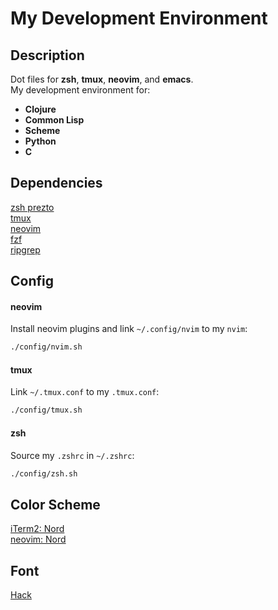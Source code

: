 # My Development Environment

## Description

Dot files for **zsh**, **tmux**, **neovim**, and **emacs**.  
My development environment for:

  - **Clojure**
  - **Common Lisp**
  - **Scheme**
  - **Python**
  - **C**

## Dependencies

  [zsh prezto](https://github.com/sorin-ionescu/prezto)  
  [tmux](https://github.com/tmux/tmux)  
  [neovim](https://neovim.io)  
  [fzf](https://github.com/junegunn/fzf)  
  [ripgrep](https://github.com/BurntSushi/ripgrep)

## Config

#### neovim

Install neovim plugins and link `~/.config/nvim` to my `nvim`:

  ```bash
  ./config/nvim.sh
  ```

#### tmux

Link `~/.tmux.conf` to my `.tmux.conf`:

  ```bash
  ./config/tmux.sh
  ```

#### zsh

Source my `.zshrc` in `~/.zshrc`:

  ```bash
  ./config/zsh.sh
  ```

## Color Scheme

  [iTerm2: Nord](https://github.com/arcticicestudio/nord-iterm2)  
  [neovim: Nord](https://github.com/arcticicestudio/nord-vim)  

## Font

  [Hack](https://sourcefoundry.org/hack)  

